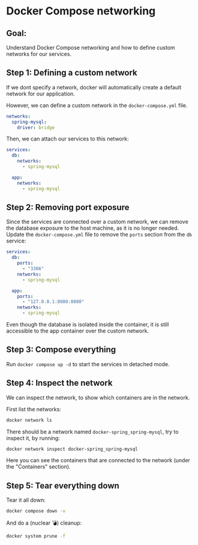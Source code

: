 # Docker Compose networking

## Goal:

Understand Docker Compose networking and how to define custom networks for our services.

## Step 1: Defining a custom network

If we dont specify a network, docker will automatically create a default network for our application.

However, we can define a custom network in the `docker-compose.yml` file.

```yaml
networks:
  spring-mysql:
    driver: bridge
```

Then, we can attach our services to this network:

```yaml
services:
  db:
    networks:
      - spring-mysql

  app:
    networks:
      - spring-mysql
```

## Step 2: Removing port exposure

Since the services are connected over a custom network, we can remove the database exposure to the host machine, as it is no longer needed. Update the `docker-compose.yml` file to remove the `ports` section from the `db` service:

```yaml
services:
  db:
    ports:
      - "3306"
    networks:
      - spring-mysql

  app:
    ports:
      - "127.0.0.1:8080:8080"
    networks:
      - spring-mysql
```

Even though the database is isolated inside the container, it is still accessible to the app container over the custom network.

## Step 3: Compose everything

Run `docker compose up -d` to start the services in detached mode.

## Step 4: Inspect the network

We can inspect the network, to show which containers are in the network.

First list the networks:

```bash
docker network ls
```

There should be a network named `docker-spring_spring-mysql`, try to inspect it, by running:

```bash
docker network inspect docker-spring_spring-mysql
```

Here you can see the containers that are connected to the network (under the "Containers" section).

## Step 5: Tear everything down

Tear it all down:

```bash
docker compose down -v
```

And do a (nuclear 💣) cleanup:

```bash
docker system prune -f
```